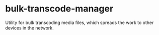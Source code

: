 # bulk-transcode-manager
Utility for bulk transcoding media files, which spreads the work to other devices in the network.
